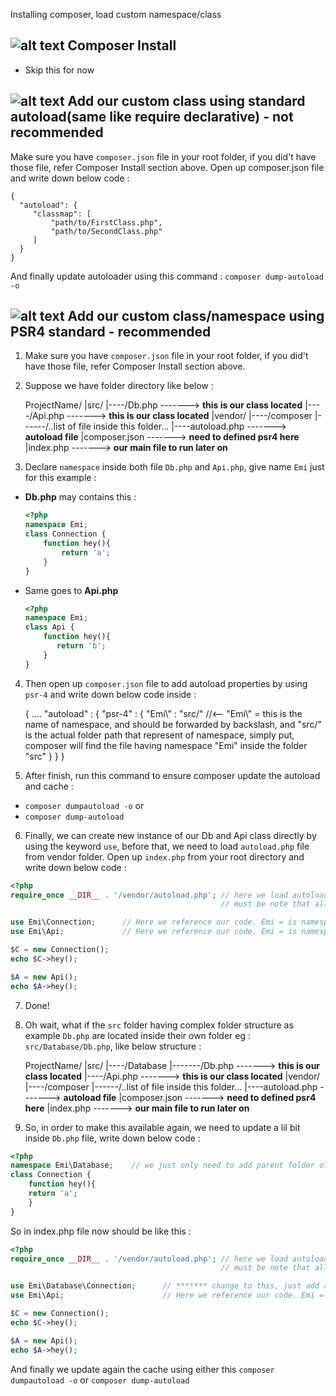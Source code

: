 [logo_main]: https://encrypted-tbn2.gstatic.com/images?q=tbn:ANd9GcST9v8A3x54BSoD9ipEB2i_QLTkh7OCY6VK_sGI_THbAH2IY0G1 "Logo Title Text 1"
[logo_sub]: https://www.cannastaff.com/include/themes/nasthon1001-restyle/images/delicious.gif "Logo Title Text 2"

Installing composer, load custom namespace/class


![alt text][logo_main]  Composer Install
------------
- Skip this for now

![alt text][logo_main]  Add our custom class using standard autoload(same like require declarative) - not recommended
------------
Make sure you have `composer.json` file in your root folder, if you did't have those file, refer Composer Install section above.
Open up composer.json file and write down below code :

    {
      "autoload": {
         "classmap": [
             "path/to/FirstClass.php",
             "path/to/SecondClass.php"
         ]
      }
    }
 
 
And finally update autoloader using this command : `composer dump-autoload -o`


![alt text][logo_main]  Add our custom class/namespace using PSR4 standard - **recommended**
------------
1) Make sure you have `composer.json` file in your root folder, if you did't have those file, refer Composer Install section above.

2) Suppose we have folder directory like below :

    ProjectName/
    |src/
    |----/Db.php      -------> **this is our class located**
    |----/Api.php     -------> **this is our class located**
    |vendor/
    |----/composer
    |------/..list of file inside this folder...
    |----autoload.php   -------> **autoload file**
    |composer.json     -------> **need to defined psr4 here**
    |index.php         -------> **our main file to run later on**
    
3) Declare `namespace` inside both file `Db.php` and `Api.php`, give name `Emi` just for this example :
  - **Db.php** may contains this :
    
    ```Php
    <?php
    namespace Emi;
    class Connection {
	    function hey(){
		    return 'a';
	    }
    }
    ```
  - Same goes to **Api.php**
  
    ```Php
    <?php
    namespace Emi;
    class Api {
	    function hey(){
		   return 'b';
	    }
    }
    ```
    
4) Then open up `composer.json` file to add autoload properties by using `psr-4` and write down below code inside :

    
    {
      ....
      "autoload" : {
         "psr-4" : {
             "Emi\\" : "src/" //<-- "Emi\\" = this is the name of namespace, and should be forwarded by backslash, and "src/" is the   actual folder path that represent of namespace, simply put, composer will find the file having namespace "Emi" inside the folder "src"
          }
      }
    }
   
5) After finish, run this command to ensure composer update the autoload and cache : 
 - `composer dumpautoload -o` or
 - `composer dump-autoload`
 
6) Finally, we can create new instance of our Db and Api class directly by using the keyword `use`, before that, we need to load `autoload.php` file from vendor folder. Open up `index.php` from your root directory and write down below code :


```Php
<?php
require_once __DIR__ . '/vendor/autoload.php'; // here we load autoload class file from vendor folder
                                               // must be note that all files inside src folder already required by composer

use Emi\Connection;      // Here we reference our code. Emi = is namespace name, Connection = is a class name
use Emi\Api;             // Here we reference our code. Emi = is namespace name, Api = is a class name

$C = new Connection();
echo $C->hey();

$A = new Api();
echo $A->hey();
```

7) Done!

8) Oh wait, what if the `src` folder having complex folder structure as example `Db.php` are located inside their own folder eg : `src/Database/Db.php`, like below structure :

    ProjectName/
    |src/
    |----/Database
    |-------/Db.php   -------> **this is our class located**
    |----/Api.php     -------> **this is our class located**
    |vendor/
    |----/composer
    |------/..list of file inside this folder...
    |----autoload.php   -------> **autoload file**
    |composer.json     -------> **need to defined psr4 here**
    |index.php         -------> **our main file to run later on**

9) So, in order to make this available again, we need to update a lil bit inside `Db.php` file, write down below code :

```Php
<?php
namespace Emi\Database;    // we just only need to add parent folder of Db.php located
class Connection {
    function hey(){
	return 'a';
    }
}
```

So in index.php file now should be like this :

```Php
<?php
require_once __DIR__ . '/vendor/autoload.php'; // here we load autoload class file from vendor folder
                                               // must be note that all files inside src folder already required by composer

use Emi\Database\Connection;      // ******* change to this, just add respective folder name
use Emi\Api;                      // Here we reference our code. Emi = is namespace name, Api = is a class name

$C = new Connection();
echo $C->hey();

$A = new Api();
echo $A->hey();
```

And finally we update again the cache using either this `composer dumpautoload -o` or `composer dump-autoload`
